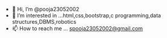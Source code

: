 - 👋 Hi, I’m @pooja23052002
- 👀 I’m interested in ...html,css,bootstrap,c programming,data structures,DBMS,robotics
- 📫 How to reach me ... spooja23052002@gmail.com

<!---
pooja23052002/pooja23052002 is a ✨ special ✨ repository because its `README.md` (this file) appears on your GitHub profile.
You can click the Preview link to take a look at your changes.
--->
